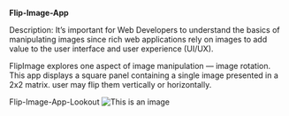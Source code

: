 **Flip-Image-App**
 
Description: It’s important for Web Developers to understand the basics of manipulating images since rich web applications rely on images to add value to the user interface and user experience (UI/UX).

FlipImage explores one aspect of image manipulation — image rotation. This app displays a square panel containing a single image presented in a 2x2 matrix. user may flip them vertically or horizontally.

Flip-Image-App-Lookout
![This is an image](C:\Users\bhoj2\Desktop)
